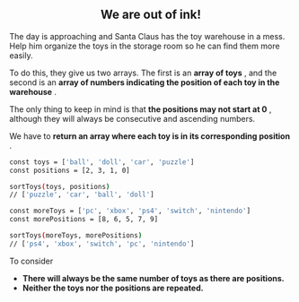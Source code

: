 <h2 align="center">We are out of ink!</h2>

The day is approaching and Santa Claus has the toy warehouse in a mess. Help him organize the toys in the storage room so he can find them more easily.

To do this, they give us two arrays. The first is an **array of toys** , and the second is an **array of numbers indicating the position of each toy in the warehouse** .

The only thing to keep in mind is that **the positions may not start at 0** , although they will always be consecutive and ascending numbers.

We have to **return an array where each toy is in its corresponding position** .

```sh
const toys = ['ball', 'doll', 'car', 'puzzle']
const positions = [2, 3, 1, 0]

sortToys(toys, positions)
// ['puzzle', 'car', 'ball', 'doll']
```

```sh
const moreToys = ['pc', 'xbox', 'ps4', 'switch', 'nintendo']
const morePositions = [8, 6, 5, 7, 9]

sortToys(moreToys, morePositions)
// ['ps4', 'xbox', 'switch', 'pc', 'nintendo']
```

To consider

- **There will always be the same number of toys as there are positions.**
- **Neither the toys nor the positions are repeated.**
